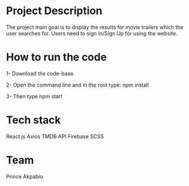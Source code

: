 # Project Description
The project main goal is to display the results for movie trailers which the user searches for. Users need to sign In/Sign Up for using the website.

# How to run the code
1- Download the code-base.

2- Open the command line and in the root type: npm install

3- Then type npm start

# Tech stack
React.js
Axios
TMDB API
Firebase
SCSS

# Team
Prince Akpabio
